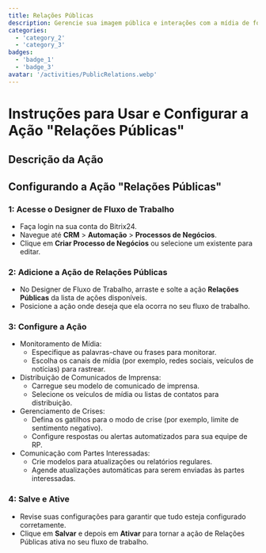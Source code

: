 ```yaml
---
title: Relações Públicas
description: Gerencie sua imagem pública e interações com a mídia de forma eficaz.
categories: 
  - 'category_2'
  - 'category_3'
badges: 
  - 'badge_1'
  - 'badge_3'
avatar: '/activities/PublicRelations.webp'
---
```

# Instruções para Usar e Configurar a Ação "Relações Públicas"

## Descrição da Ação

## **Configurando a Ação "Relações Públicas"**

### 1: Acesse o Designer de Fluxo de Trabalho
- Faça login na sua conta do Bitrix24.
- Navegue até **CRM** > **Automação** > **Processos de Negócios**.
- Clique em **Criar Processo de Negócios** ou selecione um existente para editar.

### 2: Adicione a Ação de Relações Públicas
- No Designer de Fluxo de Trabalho, arraste e solte a ação **Relações Públicas** da lista de ações disponíveis.
- Posicione a ação onde deseja que ela ocorra no seu fluxo de trabalho.

### 3: Configure a Ação
- Monitoramento de Mídia:
  - Especifique as palavras-chave ou frases para monitorar.
  - Escolha os canais de mídia (por exemplo, redes sociais, veículos de notícias) para rastrear.
- Distribuição de Comunicados de Imprensa:
  - Carregue seu modelo de comunicado de imprensa.
  - Selecione os veículos de mídia ou listas de contatos para distribuição.
- Gerenciamento de Crises:
  - Defina os gatilhos para o modo de crise (por exemplo, limite de sentimento negativo).
  - Configure respostas ou alertas automatizados para sua equipe de RP.
- Comunicação com Partes Interessadas:
  - Crie modelos para atualizações ou relatórios regulares.
  - Agende atualizações automáticas para serem enviadas às partes interessadas.

### 4: Salve e Ative
- Revise suas configurações para garantir que tudo esteja configurado corretamente.
- Clique em **Salvar** e depois em **Ativar** para tornar a ação de Relações Públicas ativa no seu fluxo de trabalho.